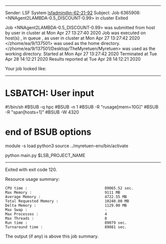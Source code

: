 
------------------------------------------------------------
Sender: LSF System <lsfadmin@n-62-21-92>
Subject: Job 6365908: <NNAgent2LAMBDA-0.5_DISCOUNT-0.99> in cluster <dcc> Exited

Job <NNAgent2LAMBDA-0.5_DISCOUNT-0.99> was submitted from host <n-62-30-8> by user <s183914> in cluster <dcc> at Mon Apr 27 13:27:40 2020
Job was executed on host(s) <n-62-21-92>, in queue <hpc>, as user <s183914> in cluster <dcc> at Mon Apr 27 13:27:42 2020
</zhome/ea/9/137501> was used as the home directory.
</zhome/ea/9/137501/Desktop/TheMyretuen/Myretuen> was used as the working directory.
Started at Mon Apr 27 13:27:42 2020
Terminated at Tue Apr 28 14:12:21 2020
Results reported at Tue Apr 28 14:12:21 2020

Your job looked like:

------------------------------------------------------------
# LSBATCH: User input
#!/bin/sh
#BSUB -q hpc
#BSUB -n 1
#BSUB -R "rusage[mem=10G]"
#BSUB -R "span[hosts=1]"
#BSUB -W 4320
# end of BSUB options

module -s load python3
source ../myretuen-env/bin/activate

python main.py $LSB_PROJECT_NAME


------------------------------------------------------------

Exited with exit code 120.

Resource usage summary:

    CPU time :                                   89065.52 sec.
    Max Memory :                                 9111 MB
    Average Memory :                             4722.55 MB
    Total Requested Memory :                     10240.00 MB
    Delta Memory :                               1129.00 MB
    Max Swap :                                   -
    Max Processes :                              4
    Max Threads :                                8
    Run time :                                   89079 sec.
    Turnaround time :                            89081 sec.

The output (if any) is above this job summary.

